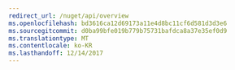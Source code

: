 ```yaml
---
redirect_url: /nuget/api/overview
ms.openlocfilehash: bd3616ca12d69173a11e4d8bc11cf6d581d3d3e6
ms.sourcegitcommit: d0ba99bfe019b779b75731bafdca8a37e35ef0d9
ms.translationtype: MT
ms.contentlocale: ko-KR
ms.lasthandoff: 12/14/2017
---
```

